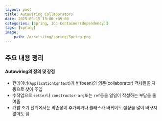```yaml
---
layout: post
title: Autowiring Collaborators
date: 2025-09-15 13:00 +09:00
categories: [Spring, IoC Container(dependency)]
tags: [spring]
image:
    path: /assets/img/spring/Spring.png
---
```


## 주요 내용 정리

#### Autowiring의 정의 및 장점

- 컨테이너(`ApplicationContext`)가 빈(bean)의 의존(collaborator) 객체들을 자동으로 찾아 주입
- 수작업으로 `setter`나 `constructor-arg`또는 `ref`등을 일일이 작성하는 부담을 줄여줌
- 개발 초기 단계에서는 의존성이 추가되거나 클래스가 바뀌어도 설정을 많이 바꾸지 않아도 됨

<br>

